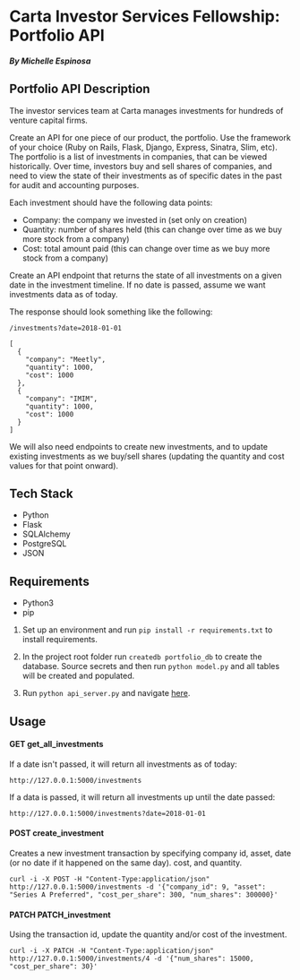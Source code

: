 # Carta Investor Services Fellowship: Portfolio API

##### By Michelle Espinosa

## Portfolio API Description

The investor services team at Carta manages investments for hundreds of venture capital firms.

Create an API for one piece of our product, the portfolio. Use the framework of your choice (Ruby on Rails, Flask, Django, Express, Sinatra, Slim, etc). The portfolio is a list of investments in companies, that can be viewed historically. Over time, investors buy and sell shares of companies, and need to view the state of their investments as of specific dates in the past for audit and accounting purposes.

Each investment should have the following data points:
  - Company: the company we invested in (set only on creation)
  - Quantity: number of shares held (this can change over time as we buy more stock from a company)
  - Cost: total amount paid (this can change over time as we buy more stock from a company)

Create an API endpoint that returns the state of all investments on a given date in the investment timeline. If no date is passed, assume we want investments data as of today.

The response should look something like the following:
```
/investments?date=2018-01-01

[
  {
    "company": "Meetly",
    "quantity": 1000,
    "cost": 1000
  },
  {
    "company": "IMIM",
    "quantity": 1000,
    "cost": 1000
  }
]
```

We will also need endpoints to create new investments, and to update existing investments as we buy/sell shares (updating the quantity and cost values for that point onward).

## Tech Stack
- Python
- Flask
- SQLAlchemy
- PostgreSQL
- JSON

## Requirements
- Python3
- pip

1. Set up an environment and run `pip install -r requirements.txt` to install requirements.

2. In the project root folder run `createdb portfolio_db` to create the database. Source secrets and then run `python model.py` and all tables will be created and populated.

3. Run `python api_server.py` and navigate [here](http://127.0.0.1:5000/).

## Usage

#### GET get_all_investments
If a date isn't passed, it will return all investments as of today:
```
http://127.0.0.1:5000/investments
```

If a data is passed, it will return all investments up until the date passed:
```
http://127.0.0.1:5000/investments?date=2018-01-01
```

#### POST create_investment
Creates a new investment transaction by specifying company id, asset, date (or no date if it happened on the same day). cost, and quantity.
```
curl -i -X POST -H "Content-Type:application/json" http://127.0.0.1:5000/investments -d '{"company_id": 9, "asset": "Series A Preferred", "cost_per_share": 300, "num_shares": 300000}'
```

#### PATCH PATCH_investment
Using the transaction id, update the quantity and/or cost of the investment.
```
curl -i -X PATCH -H "Content-Type:application/json" http://127.0.0.1:5000/investments/4 -d '{"num_shares": 15000, "cost_per_share": 30}'
```

